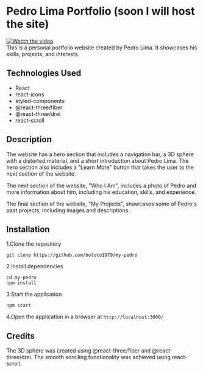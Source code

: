 # Pedro Lima Portfolio (soon I will host the site)<br/>
[![Watch the video](https://i9.ytimg.com/vi_webp/7lWAEkArbWo/mq1.webp?sqp=CITh9aEG-oaymwEmCMACELQB8quKqQMa8AEB-AH-CYAC0AWKAgwIABABGDogJCh_MA8=&rs=AOn4CLDOQXwIHi9_K5ZkGAjS1knrKHWTEQ)](https://www.youtube.com/watch?v=7lWAEkArbWo)<br/>
This is a personal portfolio website created by Pedro Lima. It showcases his skills, projects, and interests.

## Technologies Used

- React
- react-icons
- styled-components
- @react-three/fiber
- @react-three/drei
- react-scroll

## Description
The website has a hero section that includes a navigation bar, a 3D sphere with a distorted material, and a short introduction about Pedro Lima. The hero section also includes a "Learn More" button that takes the user to the next section of the website.

The next section of the website, "Who I Am", includes a photo of Pedro and more information about him, including his education, skills, and experience.

The final section of the website, "My Projects", showcases some of Pedro's past projects, including images and descriptions.

## Installation
1.Clone the repository
<div><code>git clone https://github.com/boloto1979/my-pedro</code></div>

2.Install dependencies
<div><code>cd my-pedro</code></div>
<div><code>npm install</code></div>

3.Start the application
<div><code>npm start</code></div>

4.Open the application in a browser at `http://localhost:3000/`

## Credits
The 3D sphere was created using @react-three/fiber and @react-three/drei.
The smooth scrolling functionality was achieved using react-scroll.


